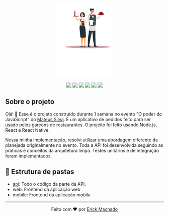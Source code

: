 <p align="center">
  <img src="./assets/logo.png" />
</p>

<div align="center">
  <image src="https://img.shields.io/badge/Node.js-43853D?style=for-the-badge&logo=node.js&logoColor=white" />
  <image src="https://img.shields.io/badge/MongoDB-4EA94B?style=for-the-badge&logo=mongodb&logoColor=white" />
  <image src="https://img.shields.io/badge/TypeScript-007ACC?style=for-the-badge&logo=typescript&logoColor=white" />
  <image src="https://img.shields.io/badge/React-20232A?style=for-the-badge&logo=react&logoColor=61DAFB" />
  <image src="https://img.shields.io/badge/React_Native-20232A?style=for-the-badge&logo=react&logoColor=61DAFB" />
  <image src="https://img.shields.io/badge/Tailwind_CSS-38B2AC?style=for-the-badge&logo=tailwind-css&logoColor=white" />
</div>

## Sobre o projeto

Olá! 🤘 Esse é o projeto construído durante 1 semana no evento "O poder do JavaScript" do [Mateus Silva](https://www.linkedin.com/in/mateusilva/). É um aplicativo de pedidos feito para ser usado pelos garçons de restaurantes. O projeito foi feito usando Node.js, React e React Native.

Nessa minha implementação, resolvi utilizar uma abordagem diferente da planejada originalmente no evento. Toda a API foi desenvolvida seguindo as práticas e conceitos da arquitetura limpa. Testes unitários e de integração foram implementados.

## 📂 Estrutura de pastas

- [api](https://github.com/ErickMachado/waiter-app/tree/master/api): Todo o código da parte da API.
- web: Frontend da aplicação web
- mobile: Frontend da aplicação _mobile_

---

<p align="center">Feito com ❤️ por <a href="https://www.linkedin.com/in/erickgsantos/">Erick Machado</a></p>
